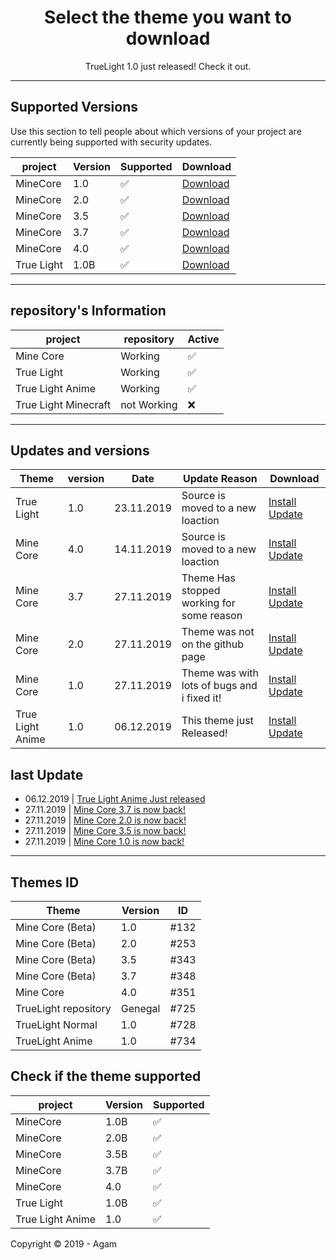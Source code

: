 <h1 align="center">Select the theme you want to download</h1>
<p align="center">TrueLight 1.0 just released! Check it out.</p>

---
## Supported Versions

Use this section to tell people about which versions of your project are
currently being supported with security updates.


|  project    | Version | Supported          | Download |
| ----------- | ------- | ------------------ | -------- |
| MineCore    |  1.0    | :white_check_mark: |[Download](https://mega.nz/#!zOhizCTQ!WmbHmmCxlevm2vzz2qZPDAUb0bQKfdSZ9_k1Y3CGWGM)|
| MineCore    |  2.0    | :white_check_mark: |[Download](https://mega.nz/#!2CZRyCYR!c1NGdcX_Nv46NdY98v0SCzSCoq9n1K3vF6Vl0K21YQY)|
| MineCore    |  3.5    | :white_check_mark: |[Download](https://mega.nz/#!6TAHTKLS!S7YFKJzZilFEQ6-HvF84sb9v8-GvZCUG5KKVEkt6Jfk)|
| MineCore    |  3.7    | :white_check_mark: |[Download](https://mega.nz/#!rWBzECaJ!K9XDvhrAdONKvKI-X-cdcMZHEgTN7OO9nGLRGLLkHA8)|
| MineCore    |  4.0    | :white_check_mark: |[Download](https://mega.nz/#!JgJm2A4Y!5n5AjErY79ErloBja7zkjY4F20chv67Ci7nNAFiBkjY)|
| True Light  |  1.0B   | :white_check_mark: |[Download](https://mega.nz/#!nGYjTKiT!zvGzEp1q8WfHQAVnCFdiG6Sbi6zIaoL6be28zHuJqeM)|

---
## repository's Information

|  project    | repository | Active             |
| ----------- | ------- | ------------------ |
| Mine Core    |   Working      | :white_check_mark: |
| True Light  |    Working     | :white_check_mark: |
| True Light Anime |    Working     | :white_check_mark: |
| True Light Minecraft |    not Working     | :x: |

---
## Updates and versions
| Theme |  version  |  Date   | Update Reason|  Download |
| ----------- | ------- | ------- | ------- | ---------- |
| True Light | 1.0 | 23.11.2019 | Source is moved to a new loaction |[Install Update](https://mega.nz/#!nGYjTKiT!zvGzEp1q8WfHQAVnCFdiG6Sbi6zIaoL6be28zHuJqeM) |
| Mine Core | 4.0 | 14.11.2019 | Source is moved to a new loaction |[Install Update](https://mega.nz/#!JgJm2A4Y!5n5AjErY79ErloBja7zkjY4F20chv67Ci7nNAFiBkjY) |
| Mine Core | 3.7 | 27.11.2019 | Theme Has stopped working for some reason |[Install Update](https://mega.nz/#!rWBzECaJ!K9XDvhrAdONKvKI-X-cdcMZHEgTN7OO9nGLRGLLkHA8)
| Mine Core | 2.0 | 27.11.2019 | Theme was not on the github page |[Install Update](https://mega.nz/#!2CZRyCYR!c1NGdcX_Nv46NdY98v0SCzSCoq9n1K3vF6Vl0K21YQY)
| Mine Core | 1.0 | 27.11.2019 | Theme was with lots of bugs and i fixed it! |[Install Update](https://mega.nz/#!6TAHTKLS!S7YFKJzZilFEQ6-HvF84sb9v8-GvZCUG5KKVEkt6Jfk)| Mine Core | 3.5 | 27.11.2019 | Theme was not on the github page |[Install Update](https://mega.nz/#!zOhizCTQ!WmbHmmCxlevm2vzz2qZPDAUb0bQKfdSZ9_k1Y3CGWGM)
| True Light Anime | 1.0 | 06.12.2019 | This theme just Released! |[Install Update](https://mega.nz/#!E9gj0IhT!tYFTjSNC0m4zb5TnKnfYOEp3sk0tM3AlcQaG8efAgWU) |


## last Update
- 06.12.2019 | [True Light Anime Just released](https://mega.nz/#!E9gj0IhT!tYFTjSNC0m4zb5TnKnfYOEp3sk0tM3AlcQaG8efAgWU)
-  27.11.2019 | [Mine Core 3.7 is now back!](https://mega.nz/#!rWBzECaJ!K9XDvhrAdONKvKI-X-cdcMZHEgTN7OO9nGLRGLLkHA8)
-  27.11.2019 | [Mine Core 2.0 is now back!](https://mega.nz/#!2CZRyCYR!c1NGdcX_Nv46NdY98v0SCzSCoq9n1K3vF6Vl0K21YQY)
-  27.11.2019 | [Mine Core 3.5 is now back!](https://mega.nz/#!6TAHTKLS!S7YFKJzZilFEQ6-HvF84sb9v8-GvZCUG5KKVEkt6Jfk)
-  27.11.2019 | [Mine Core 1.0 is now back!](https://mega.nz/#!zOhizCTQ!WmbHmmCxlevm2vzz2qZPDAUb0bQKfdSZ9_k1Y3CGWGM)

---
## Themes ID 
|    Theme    | Version  |  ID  |
| ---------------- | --- | ---- |
| Mine Core (Beta) | 1.0 | #132 |
| Mine Core (Beta) | 2.0 | #253 |
| Mine Core (Beta) | 3.5 | #343 |
| Mine Core (Beta) | 3.7 | #348 |
| Mine Core        | 4.0 | #351 |
| TrueLight repository  |Genegal| #725 |
| TrueLight Normal | 1.0 | #728 | 
| TrueLight Anime | 1.0 | #734 | 

## Check if the theme supported 

|  project    | Version | Supported          |
| ----------- | ------- | ------------------ |
| MineCore    |  1.0B   | :white_check_mark: |
| MineCore    |  2.0B   | :white_check_mark: |
| MineCore    |  3.5B   | :white_check_mark: |
| MineCore    |  3.7B   | :white_check_mark: |
| MineCore    |  4.0    | :white_check_mark: |
| True Light  |  1.0B   | :white_check_mark: |
| True Light Anime  |  1.0   | :white_check_mark: |

Copyright © 2019 - Agam

